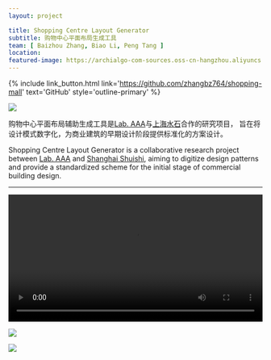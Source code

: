 ```yaml
---
layout: project

title: Shopping Centre Layout Generator
subtitle: 购物中心平面布局生成工具
team: [ Baizhou Zhang, Biao Li, Peng Tang ]
location:
featured-image: https://archialgo-com-sources.oss-cn-hangzhou.aliyuncs.com/images/img-shopping-mall-planning-generator.jpg
---
```


{% include link_button.html link='https://github.com/zhangbz764/shopping-mall' text='GitHub' style='outline-primary' %}

![](https://archialgo-com-sources.oss-cn-hangzhou.aliyuncs.com/images/img-shopping-mall-planning-generator.jpg)

购物中心平面布局辅助生成工具是<a href="https://archialgo.com/" target="_blank">Lab. AAA</a>与<a href="https://www.shuishi.com/" target="_blank">上海水石</a>合作的研究项目，
旨在将设计模式数字化，为商业建筑的早期设计阶段提供标准化的方案设计。

Shopping Centre Layout Generator is a collaborative research project between <a href="https://archialgo.com/" target="_blank">Lab. AAA</a> and <a href="https://www.shuishi.com/" target="_blank">Shanghai Shuishi</a>,
aiming to digitize design patterns and provide a standardized scheme for the initial stage of commercial building
design.

---
<video width="100%" height="auto" controls controlslist="nodownload">
    <source src="https://zbz-personal-1325539134.cos.ap-shanghai.myqcloud.com/videos/video.mp4" type="video/mp4">
</video>

<script>
window.oncontextmenu=function(e){
    e.preventDefault();
}
</script>

![](https://archialgo-com-sources.oss-cn-hangzhou.aliyuncs.com/images/img-shopping-mall-planning-generator0.jpg)

![](https://zbz-personal-1325539134.cos.ap-shanghai.myqcloud.com/videos/%E6%96%B0%E6%96%B0.jpg)
